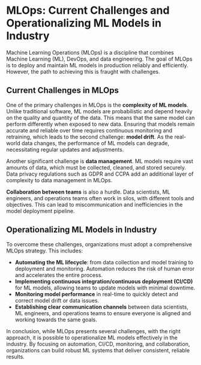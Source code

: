 # MLOps: Current Challenges and Operationalizing ML Models in Industry

Machine Learning Operations (MLOps) is a discipline that combines Machine Learning (ML), DevOps, and data engineering. The goal of MLOps is to deploy and maintain ML models in production reliably and efficiently. However, the path to achieving this is fraught with challenges.

## Current Challenges in MLOps

One of the primary challenges in MLOps is the **complexity of ML models**. Unlike traditional software, ML models are probabilistic and depend heavily on the quality and quantity of the data. This means that the same model can perform differently when exposed to new data. Ensuring that models remain accurate and reliable over time requires continuous monitoring and retraining, which leads to the second challenge: **model drift**. As the real-world data changes, the performance of ML models can degrade, necessitating regular updates and adjustments.

Another significant challenge is **data management**. ML models require vast amounts of data, which must be collected, cleaned, and stored securely. Data privacy regulations such as GDPR and CCPA add an additional layer of complexity to data management in MLOps.

**Collaboration between teams** is also a hurdle. Data scientists, ML engineers, and operations teams often work in silos, with different tools and objectives. This can lead to miscommunication and inefficiencies in the model deployment pipeline.

## Operationalizing ML Models in Industry

To overcome these challenges, organizations must adopt a comprehensive MLOps strategy. This includes:

- **Automating the ML lifecycle**: from data collection and model training to deployment and monitoring. Automation reduces the risk of human error and accelerates the entire process.
- **Implementing continuous integration/continuous deployment (CI/CD)** for ML models, allowing teams to update models with minimal downtime.
- **Monitoring model performance** in real-time to quickly detect and correct model drift or data issues.
- **Establishing clear communication channels** between data scientists, ML engineers, and operations teams to ensure everyone is aligned and working towards the same goals.

In conclusion, while MLOps presents several challenges, with the right approach, it is possible to operationalize ML models effectively in the industry. By focusing on automation, CI/CD, monitoring, and collaboration, organizations can build robust ML systems that deliver consistent, reliable results.
